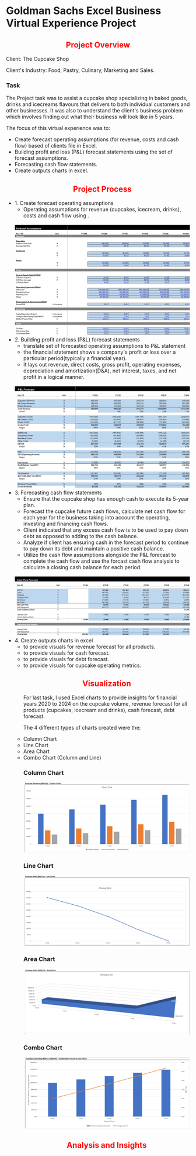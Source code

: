 # Goldman Sachs Excel Business Virtual Experience Project




<p><h2 align="center"><font color="red">  Project Overview </font></h2>

<p> Client: The Cupcake Shop
<p> Client's Industry: Food,  Pastry, Culinary, Marketing and Sales.

### Task 

The Project task was to assist a cupcake shop specializing in baked goods, drinks and icecreams flavours that delivers to both individual customers and other businesses. It was also to understand the client's business problem which involves finding out what their business will look like in 5 years.

The focus of this virtual experience was to:
<ul>
<li>Create forecast operating assumptions (for revenue, costs and cash flow) based of clients file in Excel.</li>
<li>Building profit and loss (P&L) forecast statements using the set of forecast assumptions.</li>
<li>Forecasting cash flow statements.</li>
<li>Create outputs charts in excel.</li>


<p><h2 align="center"><font color="red"> Project Process </font></h2>




<li>1. Create forecast operating assumptions
        <ul><li>Operating assumptions for revenue (cupcakes, icecream, drinks), costs and cash flow using .</li> 
        </ul>
    </li>
    
<br>

<img src = "images/forecastassumptions.jpg">

<br>

<li>2. Building profit and loss (P&L) forecast statements
        <ul> 
            <li>translate set of forecasted operating assumptions to P&L statement </li>
            <li> the financial statement shows a company's profit or loss over a particular period(typically a financial year).</li>
            <li>It lays out revenue, direct costs, gross profit, operating expenses, depreciation and amortization(D&A), net interest, taxes, and           net profit in a logical manner. </li>
        </ul>
    </li>
 
<br>

<img src = "images/PnLforecast2.jpg">

<br>

<li>3. Forecasting cash flow statements
        <ul><li>Ensure that the cupcake shop has enough cash to execute its 5-year plan. </li> 
        <li>Forecast the cupcake future cash flows, calculate net cash flow for each year for the business taking into account the operating,                   investing and financing cash flows.</li> 
        <li>Client indicated that any excess cash flow is to be used to pay down debt as opposed to adding to the cash balance. </li> 
        <li>Analyze if client has ensuring cash in the forecast period to continue to pay down its debt and maintain a positive cash balance. </li> 
        <li>Utilize the cash flow assumptions alongside the P&L forecast to complete the cash flow and use the forcast cash flow analysis to                        calculate a closing cash balance for each period. </li> 
        </ul>
        </li>   
 <br>

 <img src = "images/cashflowforecast.jpg">

<br>

 <li>4. Create outputs charts in excel
        <ul><li>to provide visuals for revenue forecast for all products. </li> 
            <li>to provide visuals for cash forecast. </li>
            <li>to provide visuals for debt forecast.</li>
            <li>to provide visuals for cupcake operating metrics.</li>


<p>
<p>



<p><h2 align="center"><font color="red"> Visualization </font></h2>

For last task, I used Excel charts to provide insights for financial years 2020 to 2024 on the cupcake volume, revenue forecast for all products (cupcakes, icecream and drinks), cash forecast, debt forecast. 

The 4 different types of charts created were the:

<li> Column Chart </li>
<li> Line Chart </li>
<li> Area Chart </li>
<li> Combo Chart (Column and Line) </li>

###  Column Chart

<img src = "images/forecastrevenuecolumnchart.jpg">

###  Line Chart

<img src = "images/forecastdebtlinechart.jpg">

###  Area Chart

<img src = "images/forecastcashareachart.jpg">

###  Combo Chart

<img src = "images/cupcakeoperatingmetrics.jpg">


<p><h2 align="center"><font color="red"> Analysis and Insights </font></h2>







